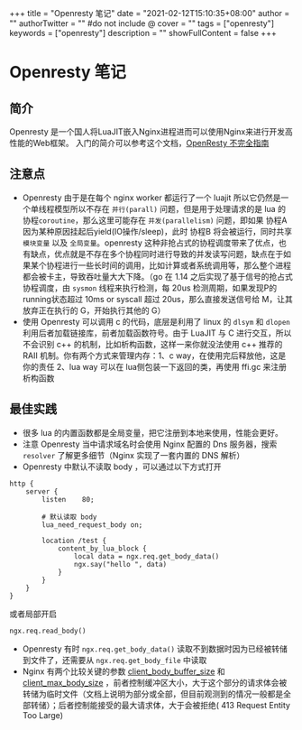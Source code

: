 +++
title = "Openresty 笔记"
date = "2021-02-12T15:10:35+08:00"
author = ""
authorTwitter = "" #do not include @
cover = ""
tags = ["openresty"]
keywords = ["openresty"]
description = ""
showFullContent = false
+++

# Openresty 笔记
## 简介
Openresty 是一个国人将LuaJIT嵌入Nginx进程进而可以使用Nginx来进行开发高性能的Web框架。
入门的简介可以参考这个文档，[OpenResty 不完全指南](https://juejin.im/entry/5ba3abd65188255c8a05f69c)

## 注意点
- Openresty 由于是在每个 nginx worker 都运行了一个 luajit 所以它仍然是一个单线程模型所以不存在 `并行(parall)` 问题，但是用于处理请求的是 lua 的 协程`coroutine`，那么这里可能存在 `并发(parallelism)` 问题，即如果 协程A 因为某种原因挂起后yield(IO操作/sleep)，此时 协程B 将会被运行，同时共享 `模块变量` 以及 `全局变量`。openresty 这种非抢占式的协程调度带来了优点，也有缺点，优点就是不存在多个协程同时进行导致的并发读写问题，缺点在于如果某个协程进行一些长时间的调用，比如计算或者系统调用等，那么整个进程都会被卡主，导致吞吐量大大下降。（go 在 1.14 之后实现了基于信号的抢占式协程调度，由 `sysmon` 线程来执行检测，每 20us 检测周期，如果发现P的running状态超过 10ms or syscall 超过 20us，那么直接发送信号给 M，让其放弃正在执行的 G，开始执行其他的 G）
- 使用 Openresty 可以调用 c 的代码，底层是利用了 linux 的 `dlsym` 和 `dlopen` 利用后者加载链接库，前者加载函数符号。由于 LuaJIT 与 C 进行交互，所以不会识别 c++ 的机制，比如析构函数，这样一来你就没法使用 c++ 推荐的 RAII 机制。你有两个方式来管理内存：1、c way，在使用完后释放他，这是你的责任 2、lua way 可以在 lua侧包装一下返回的类，再使用 ffi.gc 来注册析构函数

## 最佳实践
- 很多 lua 的内置函数都是全局变量，把它注册到本地来使用，性能会更好。
- 注意 Openresty 当中请求域名时会使用 Nginx 配置的 Dns 服务器，搜索 `resolver` 了解更多细节（Nginx 实现了一套内置的 DNS 解析）
- Openresty 中默认不读取 body ，可以通过以下方式打开
```
http {
    server {
        listen    80;

        # 默认读取 body
        lua_need_request_body on;

        location /test {
            content_by_lua_block {
                local data = ngx.req.get_body_data()
                ngx.say("hello ", data)
            }
        }
    }
}
```
或者局部开启
```
ngx.req.read_body()
```
- Openresty 有时 `ngx.req.get_body_data()` 读取不到数据时因为已经被转储到文件了，还需要从 `ngx.req.get_body_file` 中读取
- Nginx 有两个比较关键的参数 [client_body_buffer_size](http://nginx.org/en/docs/http/ngx_http_core_module.html#client_body_buffer_size) 和 [client_max_body_size](http://nginx.org/en/docs/http/ngx_http_core_module.html#client_max_body_size) ，前者控制缓冲区大小，大于这个部分的请求体会被转储为临时文件（文档上说明为部分或全部，但目前观测到的情况一般都是全部转储）；后者控制能接受的最大请求体，大于会被拒绝( 413 Request Entity Too Large)